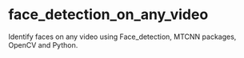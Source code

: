 # face_detection_on_any_video
Identify faces on any video using Face_detection, MTCNN packages, OpenCV and Python.

